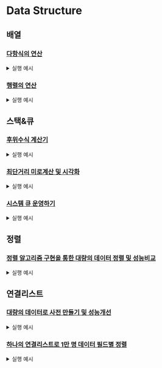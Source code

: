 # Data Structure

## 배열

### [다항식의 연산](./array/Polynomial.md)
<details>
<summary>실행 예시</summary>
<div markdown="1">

식 전체 저장

![image](https://user-images.githubusercontent.com/63644587/117576002-1a671d80-b11f-11eb-838e-1c7026715d51.png) 

0이 하닌 항만 저장

![image](https://user-images.githubusercontent.com/63644587/117576006-20f59500-b11f-11eb-8a20-891de82d2519.png)

</div>
</details>


### [행렬의 연산](./array/Matrix.md)
<details>
<summary>실행 예시</summary>
<div markdown="1">

일반행렬

![image](https://user-images.githubusercontent.com/63644587/117576084-6ca83e80-b11f-11eb-813c-0c549d6b6859.png)

희소행렬

![image](https://user-images.githubusercontent.com/63644587/117576097-7c278780-b11f-11eb-9bc2-2f256ac49f47.png)


</div>
</details>


## 스택&큐

### [후위수식 계산기](./stack&queue/PostfixCalculator.md)

<details>
<summary>실행 예시</summary>
<div markdown="1">

후위식 계산

![image](https://user-images.githubusercontent.com/63644587/117576140-a416eb00-b11f-11eb-8857-3b915e790b41.png)

오류 판별

![image](https://user-images.githubusercontent.com/63644587/117576151-aed18000-b11f-11eb-862d-13f9da30cc57.png)


</div>
</details>


### [최단거리 미로계산 및 시각화](./stack&queue/FastestMaze.md)

<details>
<summary>실행 예시</summary>
<div markdown="1">
  
  
![image](https://user-images.githubusercontent.com/63644587/117576171-bdb83280-b11f-11eb-97c7-05f31e6b3d7e.png)


</div>
</details>


### [시스템 큐 운영하기](./stack&queue/QueueThreading.md)

<details>
<summary>실행 예시</summary>
<div markdown="1">
  
  
![image](https://user-images.githubusercontent.com/63644587/117576189-d7597a00-b11f-11eb-96db-765ac21c6851.png)

</div>
</details>



## 정렬

### [정렬 알고리즘 구현을 통한 대량의 데이터 정렬 및 성능비교](./data_structure_python/CompareSorting.md)

<details>
<summary>실행 예시</summary>
<div markdown="1">
  
  
![image](https://user-images.githubusercontent.com/63644587/117576227-0d96f980-b120-11eb-8df1-a2f0e4423ee3.png)

</div>
</details>


## 연결리스트
### [대량의 데이터로 사전 만들기 및 성능개선](./data_structure_python/linked_list_dictionary.md)

<details>
<summary>실행 예시</summary>
<div markdown="1">
  
![image](https://user-images.githubusercontent.com/63644587/117576236-1c7dac00-b120-11eb-9269-5e22dc43444d.png)


![image](https://user-images.githubusercontent.com/63644587/117576240-20a9c980-b120-11eb-85e3-ee1b0e327fd0.png)


![image](https://user-images.githubusercontent.com/63644587/117576322-80a07000-b120-11eb-9599-3a7e0fd8c9d8.png)


![image](https://user-images.githubusercontent.com/63644587/117576327-872ee780-b120-11eb-8d76-0b257ac7b517.png)




</div>
</details>

### [하나의 연결리스트로 1만 명 데이터 필드별 정렬](./data_structure_python/double_linked_list.md)

<details>
<summary>실행 예시</summary>
<div markdown="1">
  
![image](https://user-images.githubusercontent.com/63644587/117576256-31f2d600-b120-11eb-9445-c02c024d433a.png) ![image](https://user-images.githubusercontent.com/63644587/117576259-361ef380-b120-11eb-8b8e-69399694d244.png)




</div>
</details>
